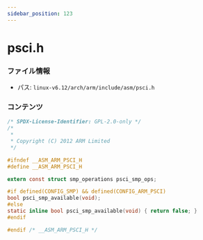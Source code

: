 ```yaml
---
sidebar_position: 123
---
```

# psci.h

### ファイル情報

- パス: `linux-v6.12/arch/arm/include/asm/psci.h`

### コンテンツ

```h
/* SPDX-License-Identifier: GPL-2.0-only */
/*
 *
 * Copyright (C) 2012 ARM Limited
 */

#ifndef __ASM_ARM_PSCI_H
#define __ASM_ARM_PSCI_H

extern const struct smp_operations psci_smp_ops;

#if defined(CONFIG_SMP) && defined(CONFIG_ARM_PSCI)
bool psci_smp_available(void);
#else
static inline bool psci_smp_available(void) { return false; }
#endif

#endif /* __ASM_ARM_PSCI_H */

```
